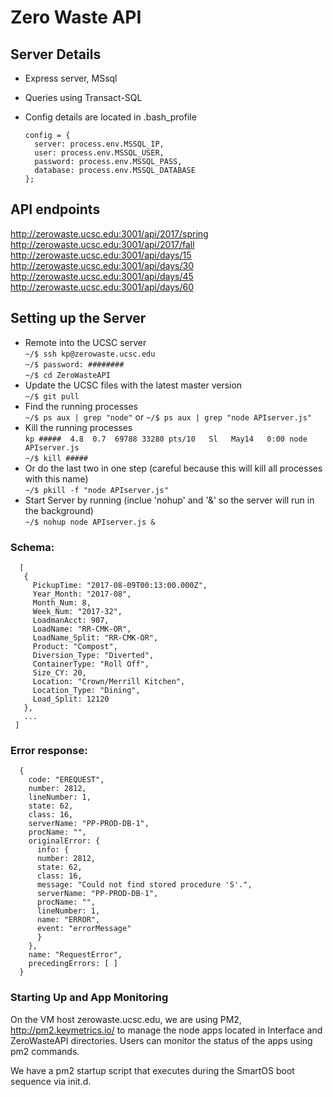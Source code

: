 # Zero Waste API

## Server Details
- Express server, MSsql
- Queries using Transact-SQL
- Config details are located in .bash_profile

      config = {
        server: process.env.MSSQL_IP,
        user: process.env.MSSQL_USER,
        password: process.env.MSSQL_PASS,
        database: process.env.MSSQL_DATABASE
      };

## API endpoints
http://zerowaste.ucsc.edu:3001/api/2017/spring<br/>
http://zerowaste.ucsc.edu:3001/api/2017/fall<br/>
http://zerowaste.ucsc.edu:3001/api/days/15<br/>
http://zerowaste.ucsc.edu:3001/api/days/30<br/>
http://zerowaste.ucsc.edu:3001/api/days/45<br/>
http://zerowaste.ucsc.edu:3001/api/days/60<br/>

## Setting up the Server
- Remote into the UCSC server<br/>
`~/$ ssh kp@zerowaste.ucsc.edu`<br/>
`~/$ password: ########`<br/>
`~/$ cd ZeroWasteAPI`<br/>
- Update the UCSC files with the latest master version<br/>
`~/$ git pull`
- Find the running processes<br/>
`~/$ ps aux | grep "node"` or `~/$ ps aux | grep "node APIserver.js"`
- Kill the running processes<br/>
`kp #####  4.8  0.7  69788 33280 pts/10   Sl   May14   0:00 node APIserver.js`<br/>
`~/$ kill #####`
- Or do the last two in one step (careful because this will kill all processes with this name)<br/>
`~/$ pkill -f "node APIserver.js"`
- Start Server by running (inclue 'nohup' and '&' so the server will run in the background)<br/>
`~/$ nohup node APIserver.js &`


### Schema:
      [
       {
         PickupTime: "2017-08-09T00:13:00.000Z",
         Year_Month: "2017-08",
         Month_Num: 8,
         Week_Num: "2017-32",
         LoadmanAcct: 907,
         LoadName: "RR-CMK-OR",
         LoadName_Split: "RR-CMK-OR",
         Product: "Compost",
         Diversion_Type: "Diverted",
         ContainerType: "Roll Off",
         Size_CY: 20,
         Location: "Crown/Merrill Kitchen",
         Location_Type: "Dining",
         Load_Split: 12120
       },
       ...
     ]

### Error response:
      {
        code: "EREQUEST",
        number: 2812,
        lineNumber: 1,
        state: 62,
        class: 16,
        serverName: "PP-PROD-DB-1",
        procName: "",
        originalError: {
          info: {
          number: 2812,
          state: 62,
          class: 16,
          message: "Could not find stored procedure 'S'.",
          serverName: "PP-PROD-DB-1",
          procName: "",
          lineNumber: 1,
          name: "ERROR",
          event: "errorMessage"
          }
        },
        name: "RequestError",
        precedingErrors: [ ]
      }

### Starting Up and App Monitoring
On the VM host zerowaste.ucsc.edu, we are using PM2, http://pm2.keymetrics.io/ to manage the node apps located in Interface and ZeroWasteAPI directories. Users can monitor the status of the apps using pm2 commands.

We have a pm2 startup script that executes during the SmartOS boot sequence via init.d.
